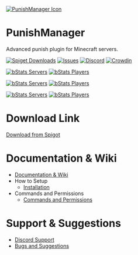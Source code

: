 [![PunishManager Icon](https://imgur.com/MTj0AIR.png)](https://www.spigotmc.org/resources/96062/)

# PunishManager
Advanced punish plugin for Minecraft servers.

[![Spiget Downloads](https://img.shields.io/spiget/downloads/96062?style=for-the-badge&logo=appveyor)](https://www.spigotmc.org/resources/96062/)
[![Issues](https://img.shields.io/github/issues/mehmet-27/PunishManager.svg?style=for-the-badge&logo=appveyor)](https://github.com/mehmet-27/PunishManager/issues)
[![Discord](https://img.shields.io/discord/960495095055011841?label=discord&logo=discord&style=for-the-badge&logo=appveyor)](https://discord.gg/MYjmmEqKvE)
[![Crowdin](https://badges.crowdin.net/punishmanager/localized.svg?style=for-the-badge&logo=appveyor)](https://crowdin.com/project/punishmanager)

[![bStats Servers](https://img.shields.io/bstats/servers/14913?label=Spigot%20Servers&style=for-the-badge&logo=appveyor)](https://bstats.org/plugin/bukkit/PunishManager/14913)
[![bStats Players](https://img.shields.io/bstats/players/14913?label=Spigot%20Players&style=for-the-badge&logo=appveyor)](https://bstats.org/plugin/bukkit/PunishManager/14913)

[![bStats Servers](https://img.shields.io/bstats/servers/14772?label=Bungee%20Servers&style=for-the-badge&logo=appveyor)](https://bstats.org/plugin/bungeecord/PunishManager/14772)
[![bStats Players](https://img.shields.io/bstats/players/14772?label=Bungee%20Players&style=for-the-badge&logo=appveyor)](https://bstats.org/plugin/bungeecord/PunishManager/14772)

[![bStats Servers](https://img.shields.io/bstats/servers/15231?label=Velocity%20Servers&style=for-the-badge&logo=appveyor)](https://bstats.org/plugin/velocity/PunishManager%20Velocity/15231)
[![bStats Players](https://img.shields.io/bstats/servers/15231?label=Velocity%20Players&style=for-the-badge&logo=appveyor)](https://bstats.org/plugin/velocity/PunishManager%20Velocity/15231)
# Download Link

[Download from Spigot](https://www.spigotmc.org/resources/96062/)

# Documentation & Wiki

* [Documentation & Wiki](https://mehmet27.gitbook.io/punishmanager)
* How to Setup
  * [Installation](https://mehmet27.gitbook.io/punishmanager/how-to-setup/installation)
* Commands and Permissions
  * [Commands and Permissions](https://mehmet27.gitbook.io/punishmanager/general/commands)


# Support & Suggestions

* [Discord Support](https://discord.gg/MYjmmEqKvE)
* [Bugs and Suggestions](https://github.com/mehmet-27/PunishManager/issues)
